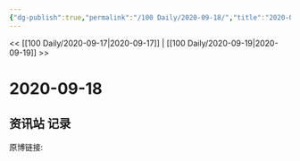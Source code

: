 ```yaml
---
{"dg-publish":true,"permalink":"/100 Daily/2020-09-18/","title":"2020-09-18","created":"2023-04-07T22:09:54.757+08:00","updated":"2023-04-07T22:09:55.083+08:00"}
---
```



<< [[100 Daily/2020-09-17\|2020-09-17]] | [[100 Daily/2020-09-19\|2020-09-19]] >>
# 2020-09-18

## 资讯站 记录

原博链接: 

